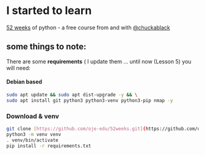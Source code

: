 # I started to learn

[52 weeks](https://my.thisisit.io/p/52-weeks-of-python) of python - a free course from and with [@chuckablack](https://twitter.com/chuckablack)

## some things to note:

There are some **requirements** ( I update them ... until now (Lesson 5) you will need:

#### Debian based

```bash
sudo apt update && sudo apt dist-upgrade -y && \
sudo apt install git python3 python3-venv python3-pip nmap -y
```

### Download & venv

```bash
git clone [https://github.com/oje-edu/52weeks.git](https://github.com/oje-edu/52weeks.git) && cd 52weeks
python3 -m venv venv
. venv/bin/activate
pip install -r requirements.txt
```

